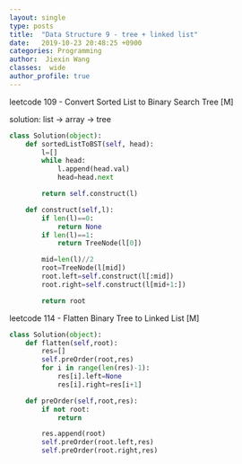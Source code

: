 ```yaml
---
layout: single
type: posts
title:  "Data Structure 9 - tree + linked list"
date:   2019-10-23 20:48:25 +0900
categories: Programming
author:  Jiexin Wang
classes:  wide
author_profile: true
---
```


leetcode 109 - Convert Sorted List to Binary Search Tree [M]

solution: list -> array -> tree

```python      
class Solution(object):
    def sortedListToBST(self, head):
        l=[]
        while head:
            l.append(head.val)
            head=head.next

        return self.construct(l)

    def construct(self,l):      
        if len(l)==0:
            return None
        if len(l)==1:
            return TreeNode(l[0])

        mid=len(l)//2
        root=TreeNode(l[mid])
        root.left=self.construct(l[:mid])
        root.right=self.construct(l[mid+1:])

        return root
```

leetcode 114 - Flatten Binary Tree to Linked List [M]

```python      
class Solution(object):
    def flatten(self,root):
        res=[]
        self.preOrder(root,res)
        for i in range(len(res)-1):
            res[i].left=None
            res[i].right=res[i+1]

    def preOrder(self,root,res):
        if not root:
            return

        res.append(root)
        self.preOrder(root.left,res)
        self.preOrder(root.right,res)
```
